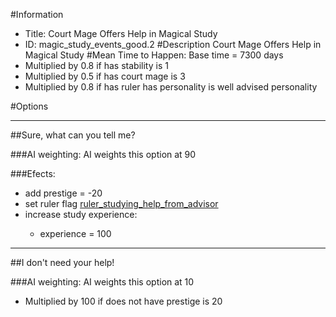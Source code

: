 #Information
 - Title: Court Mage Offers Help in Magical Study
 - ID: magic_study_events_good.2
#Description
Court Mage Offers Help in Magical Study
#Mean Time to Happen:
Base time = 7300 days
 - Multiplied by 0.8 if has stability is 1
 - Multiplied by 0.5 if has court mage is 3
 - Multiplied by 0.8 if has ruler has personality is well advised personality

#Options

___
##Sure, what can you tell me?

###AI weighting:
AI weights this option at 90


###Efects:<ul><li>add prestige = -20</li><li>set ruler flag [ruler_studying_help_from_advisor](../flags/ruler_studying_help_from_advisor.md)</li><li>increase study experience:</li><ul><li>experience = 100</li></ul></ul>

___
##I don't need your help!

###AI weighting:
AI weights this option at 10
 - Multiplied by 100 if does not have prestige is 20

